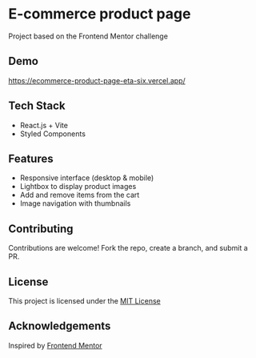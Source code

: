 
# E-commerce product page

Project based on the Frontend Mentor challenge




## Demo

https://ecommerce-product-page-eta-six.vercel.app/


## Tech Stack
- React.js + Vite
- Styled Components
## Features

- Responsive interface (desktop & mobile)
- Lightbox to display product images
- Add and remove items from the cart
- Image navigation with thumbnails


## Contributing
Contributions are welcome! Fork the repo, create a branch, and submit a PR.


## License

This project is licensed under the [MIT License](https://choosealicense.com/licenses/mit/)


## Acknowledgements

Inspired by [Frontend Mentor](https://www.frontendmentor.io/)
